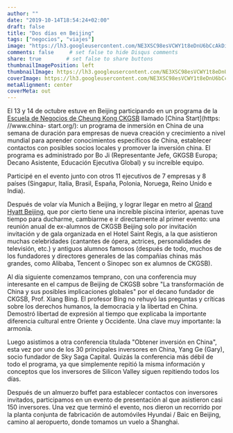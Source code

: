 ```yaml
---
author: ""
date: "2019-10-14T18:54:24+02:00"
draft: false
title: "Dos días en Beijing"
tags: ["negocios", "viajes"]
image: "https://lh3.googleusercontent.com/NE3XSC98esVCWY1t8eDnU6bCcAkDiom-gnuhea0bL7CKkbJpeDiMLaXQ_y7CDcVXKjNkBzCkAP_-1MfS00z2Ek0c1PYCE4DtvGRowPc3mKEZZE2WPsL3EWIb5_wWgP6850ngoeTv2mY=w1920-h1080"
comments: false     # set false to hide Disqus comments
share: true        # set false to share buttons
thumbnailImagePosition: left
thumbnailImage: https://lh3.googleusercontent.com/NE3XSC98esVCWY1t8eDnU6bCcAkDiom-gnuhea0bL7CKkbJpeDiMLaXQ_y7CDcVXKjNkBzCkAP_-1MfS00z2Ek0c1PYCE4DtvGRowPc3mKEZZE2WPsL3EWIb5_wWgP6850ngoeTv2mY=w1920-h1080
coverImage: https://lh3.googleusercontent.com/NE3XSC98esVCWY1t8eDnU6bCcAkDiom-gnuhea0bL7CKkbJpeDiMLaXQ_y7CDcVXKjNkBzCkAP_-1MfS00z2Ek0c1PYCE4DtvGRowPc3mKEZZE2WPsL3EWIb5_wWgP6850ngoeTv2mY=w1920-h1080
metaAlignment: center
coverMeta: out
---
```


El 13 y 14 de octubre estuve en Beijing participando en un programa de la [Escuela de Negocios de Cheung Kong CKGSB](http://english.ckgsb.edu.cn/worldwide/) llamado [China Start](https: //www.china- start.org/): un programa de inmersión en China de una semana de duración para empresas de nueva creación y crecimiento a nivel mundial para aprender conocimientos específicos de China, establecer contactos con posibles socios locales y promover la inversión china. El programa es administrado por Bo Ji (Representante Jefe, GKGSB Europa; Decano Asistente, Educación Ejecutiva Global) y su increíble equipo.

<!--more-->

Participé en el evento junto con otros 11 ejecutivos de 7 empresas y 8 países (Singapur, Italia, Brasil, España, Polonia, Noruega, Reino Unido e India).

Después de volar vía Munich a Beijing, y lograr llegar en metro al [Grand Hyatt Beijing](https://www.hyatt.com/en-US/hotel/china/grand-hyatt-beijing/beigh), que por cierto tiene una increíble piscina interior, apenas tuve tiempo para ducharme, cambiarme e ir directamente al primer evento: una reunión anual de ex-alumnos de CKGSB Beijing solo por invitación invitación y de gala organizada en el Hotel Saint Regis, a la que asistieron muchas celebridades (cantantes de ópera, actrices, personalidades de televisión, etc.) y antiguos alumnos famosos (después de todo, muchos de los fundadores y directores generales de las compañías chinas más grandes, como Alibaba, Tencent o Sinopec son ex alumnos de CKGSB).

Al día siguiente comenzamos temprano, con una conferencia muy interesante en el campus de Beijing de CKGSB sobre "La transformación de China y sus posibles implicaciones globales" por el decano fundador de CKGSB, Prof. Xiang Bing. El profesor Bing no rehuyó las preguntas y críticas sobre los derechos humanos, la democracia y la libertad en China. Demostró libertad de expresión al tiempo que explicaba la importante diferencia cultural entre Oriente y Occidente. Una clave muy importante: la armonía.

Luego asistimos a otra conferencia titulada "Obtener inversión en China", esta vez por uno de los 30 principales inversores en China, Yang Ge (Gary), socio fundador de Sky Saga Capital. Quizás la conferencia más débil de todo el programa, ya que simplemente repitió la misma información y conceptos que los inversores de Silicon Valley siguen repitiendo todos los días.

Después de un almuerzo buffet para establecer contactos con inversores invitados, participamos en un evento de presentación al que asistieron casi 150 inversores. Una vez que terminó el evento, nos dieron un recorrido por la planta conjunta de fabricación de automóviles Hyundai / Baic en Beijing, camino al aeropuerto, donde tomamos un vuelo a Shanghai.

<script src="https://cdn.jsdelivr.net/npm/publicalbum@latest/embed-ui.min.js" async></script>
<div class="pa-gallery-player-widget" style="width:100%; height:480px; display:none;"
  data-link="https://photos.app.goo.gl/cdpSik9xto6Ea8CA6"
  data-title="140 new photos by Jorge Cortell">
  <object data="https://lh3.googleusercontent.com/LICuoj9TUIM8rr_egnBwhxipTXwrrbMz0TSqoH4iVJWz_kStoOMrMs7wGHbIMPpW8dFhbfxqmkzucU1ywbWcUupjFvgG35_8GT8tG3Ec9WsIEyi1g4ztO7WJgY3aXpC297zx6Ug5_x0=w1920-h1080"></object>
  <object data="https://lh3.googleusercontent.com/3WspHuHUEbJ54IEBzX0MTHEogQW-oRdMfP2edtSj6Ry6CikR55DgMqEUG3F-aCy4T_whrn8GbDHSIEibfETxOOIQk9vzQ2d1eTh4FHoWntwRsdaDwbgDwtvNurbdDam_VcDd0QaIsQQ=w1920-h1080"></object>
  <object data="https://lh3.googleusercontent.com/-3d9Of3wg5KP07bBH9WOcBeZOn5OFmv8BdKpT7N8CZiy5YiSUqR9lX9r5kI-Wp_wj42AalbSyJfQ_9KeBLmTkzfZeY6RnxP8bNleR2nWNDguLVoXgYI1KPlGk9j6hQtsKZx8QwDFzuM=w1920-h1080"></object>
  <object data="https://lh3.googleusercontent.com/HrMSHdy-VSbuIVRn4baANpV9Uu52uJ39LzOb9TKx6y-hrXGCbYt7aMOzmLHrNL3AdVZNQyP0sH18XCG2sNxB3DA5BS3Jho3KZOqQ85UgxDQXmTAcfQC_R3AtaUmDFtGDs34jAZWdqd0=w1920-h1080"></object>
  <object data="https://lh3.googleusercontent.com/pBLUOTl7Qwcfs2L3vStUGYvIwVKg_m8BJgUztRfvXgW7oEAWNXQSH_VW8gL9D5Axqf_Udzn5fMWBdlEUsWzJPq6_8hUe-v6ScOLXQ8kN3l-S00jn7-SKav8yV0YI13bibede21YNyos=w1920-h1080"></object>
  <object data="https://lh3.googleusercontent.com/qf3KUzw8M120QloqlbKG9uEfHLFokkK11MPgxYZdpDYUZwKt7sNGNZmh0vfjc4z9QbQ3guRKKk8O8x3Y8CWCxWq0GGWLaPiNB8Ud-VLMsiz2xtWcqn3YdUFicB0-97D8FdL440UJSAQ=w1920-h1080"></object>
  <object data="https://lh3.googleusercontent.com/GLD94VmF57ILFa_A3HS4b-o9BRUdgiHONwJ37MtlsMg49xQnQkPQ4vkZyaehZkchV1O5c3WTwoYKV__Yife3yPbrQ8D9sItXXVp2Gs450uclONpdbNzaHPAgqKlssJCV1_2syoHgRAc=w1920-h1080"></object>
  <object data="https://lh3.googleusercontent.com/FmmouZsI4yW-js2xTSzStmUs6hBOZw7qKsLZPuj4X3o8P-qa5lshogSLv5Tx8sOjSqldwB5JqGAit_6u45KzFu_LQBbfIjkC_Le7iOZ69hy9CBf82TxieCA65gxAcGgq45oc-YYJ97k=w1920-h1080"></object>
  <object data="https://lh3.googleusercontent.com/tE5CQ-aTxK4FqHSL-z2L4YCAUJpTYfipiQvgMurVSwFOOX3EkH0MEX8HzKT3s147xhxed38AfdgIqO6YqwbSAOyPXMTOTP2JPTFHgsftUDcUzuCV68491gzuwkXBjP2Ki5HTR8aj6AQ=w1920-h1080"></object>
  <object data="https://lh3.googleusercontent.com/TOvKZWq02l8PTuc2osQelNR9kPPvrqD-voWJsPK2kUnVvww3ozzmmbTct5MvDPac2TD3utodbID8pF6s4Vk9yVh_7SKV39CA5uLaRkElClLupwAiSF11reU0HlMxN3SXsRMsfXIy_To=w1920-h1080"></object>
  <object data="https://lh3.googleusercontent.com/dNxaeqgapxuhbqLrSu9n_zFz9JvYSol9PkptG_lLQJQM_EQhg0XR2bGke_m0l9sQdyfebAIYEIdYyLuHeR3J1O7Oc9Or2kYMmcVCufaq2uhXn5tqDmyTreW0JfkEaFKhjFrUVfVnvRQ=w1920-h1080"></object>
  <object data="https://lh3.googleusercontent.com/L8Aypiweozu3fGizFFFrYevn4jzwzwxJYxSPMvyLIft7mA4o2SjIxJ49k_XPEslPxIrTKQNU0h6Y85-JaKhxIFZwaV6UbgeFj-_h-AdtSbAt-HlGyfszI4cUG0KXqOfNhYqI-PB4i0w=w1920-h1080"></object>
  <object data="https://lh3.googleusercontent.com/PBgKpHXTbNHjWPKaRceiKoSCgBo-SjHUz6opdeEhLINDEz8X9ZC2fi56O93gnYf0OqiqLZIN4sJ07lcBzYt4UWD-YYdBbrP3_GdpuNUYt2d692X4eZiWnArKvO_9Wbv8cpJXNYGCaLI=w1920-h1080"></object>
  <object data="https://lh3.googleusercontent.com/4KP-_SJWfQckum8c2lc79vZ7iBkpXFfTkaMCk067nCHD6KSKTqkYLYTR-VOAubh_oGOG1J2Y48RfqljnUmeL6GGj_kI-9DAfKXuY6WzrVLvtlilcdC2R6Jj7ZVqfO8hjncfUWCJA7fk=w1920-h1080"></object>
  <object data="https://lh3.googleusercontent.com/MhOUByxqsthcf50mio07lrzWLs0fnYWJ2TIX0ACb7qL5-3IYGWXRd4zsgDLWSq2sGriQeTHVzhblRAwaGIPUci47-y1mjZ_v5VaqO2p2MZxQ2Yl-Nur8WZ7g-HIDTMXxIWH4rH34viE=w1920-h1080"></object>
  <object data="https://lh3.googleusercontent.com/8v8thK_r4F3VV8t9N-jRECDpjEtMb45dr7C_cyQj-Kn9ja1-MCQQHUtiztCqJnw4z2A2lqLaBKY3wu0mMMogejpqVBuPn9FXGkqu9bWIq68_TVyVzdPZR8yggl45-A-s4102jttqVrw=w1920-h1080"></object>
  <object data="https://lh3.googleusercontent.com/uauoUizEPX_mTN-YNTYhW090qMTOTRMpc5UyATuI9vpGw37R9O-HurfiNON11-0HXw3rY0ThCfPdVvCLwWSask2D9tSqsQJ_HAMAMsuyP5S4YuOIQTNbizTgDFoMSTdrhDedDjzr1SA=w1920-h1080"></object>
  <object data="https://lh3.googleusercontent.com/gdB2_2H4VV07MOHA3omXgVHRtOwMq35Cjl6Vsdneabgd8NC8igLwl6TWWWo4DgM4GvQdLGfc6ufCCV8Lpkh-sHwiCrupXwk_dp_AF3t5wvIfbdseGQX9_F3kjm81lSI9GDM6Edreq9g=w1920-h1080"></object>
  <object data="https://lh3.googleusercontent.com/49v6tTu7uO_loxpNjc6J9a29hsCIRWEvCsv12EjDtPrwvY1kMmNAbkR4H_-VzFVCYzApdu9suj-rBzbsTRZgUdQCJ81HMg3DIQcxS-_hfBQCdaCOXcgB8Zi4W4DDCsHMENJvOllf47w=w1920-h1080"></object>
  <object data="https://lh3.googleusercontent.com/6hm94g1dpjqRQyCSBBPqBEeGMKZj1c5v36bmU2D3yzPBUewIO6cxf3Kz357iOyYS1sZdCl5ERH19jHMFF1ROmMi7zOoKlFfpjrapApATsH89ql6ZzTmFcm6hVvaGma9ZMGbha54CVAc=w1920-h1080"></object>
  <object data="https://lh3.googleusercontent.com/PSwf2Goi5nd8wx-ncjibHLuiZBTI12MvmsyLTlzJ-PhopQ4sVTxJ5vhwuGhM4AawDaVBlN74wvfCKm1gg6XpFNwlqYwHmCwrxwfYyK0rJI7EfRLlnDeU9aUwyxd6cpF9KdHNR8sBO0I=w1920-h1080"></object>
  <object data="https://lh3.googleusercontent.com/IF6CPtix7joelrMmP5w69xqIJCTtfrBYoUZtBlql_79p954__Hehcl1X0AOhMGsjwKF9zaOJ3bUU8vvSsWBJczMk_5rkrcejg3ao3DE9QYHsm5QhZ3Dv8Jb8ahyQx32QqKPOqRcW_f8=w1920-h1080"></object>
  <object data="https://lh3.googleusercontent.com/TZq5ua8-wexZ2sgcoP_70noBI9UeOM9gU_iAjW_7om4v8tl411ki9HyDrYx7Cl_FmbBXMcnOzp3-9Kn0yycxvjJielyQ6Xyz8Q6H-YaiZhM9-qE9qWKxr7kO6owsRCAeT9FuPql-vFc=w1920-h1080"></object>
  <object data="https://lh3.googleusercontent.com/p2DZKs_EW-jQVMZeiMNl98YLZDETl7AMq_7mxT5NpAxJa61Kpk0LxLadmIhdXjDtnLhddTXq7LpDyVHdZDIykr7pjo44vZ-bRgmQnuofexFtPMsPUoc_HaTv0_l0SijKcIBLb5z-TPk=w1920-h1080"></object>
  <object data="https://lh3.googleusercontent.com/YHUI6Y0sv8KeOmsEHAJu7VRfm3lCuGYalveCvTPUDJ91lZF9z52BxQfcimkjDP4Vl-6Inbj6PcG0Duf4Ogp0RWKk9NDTQTMkGangC159ZDQ52ANw4wk_srJA6CQdYsP3w2LR0gQ7Gno=w1920-h1080"></object>
  <object data="https://lh3.googleusercontent.com/v_PddOrJ59jVr9eW0e-L8ixf5q2bJqo2k_cSDRBPNeG3uKQnTwsVgsxy5J2Gy2FEG4PmBIjr9wVxJikDNegbxK1Naw19ECjZnRjgDHIAirltQTLro-rp_HNsKOx6y4NfS-ka2hOY1XU=w1920-h1080"></object>
  <object data="https://lh3.googleusercontent.com/uivTS6XvqR-jann8kRUdUhEU5P970Yotgj4DjrMjHvQ7K06lTWAYE9-sOa9VCEnA7cpcHelPzmcTkjT7w4ootmbfYEMBR47jYphemOcb9L08PuBZ4QE8GMbN4mFQQbxYsX7OnKe2gZo=w1920-h1080"></object>
  <object data="https://lh3.googleusercontent.com/-bcU7ZWMCKTGsasTuH8jFMwUD0ykE2rPy1sKraanX4djbM-XZvmGJGGnfAuXsQEsXOyUQhAtcyWLws8czJC8kJTeOysUwxWFfWvKup-AFV3NvwRmwlj4d9Cp7qf6wPikrT2162rRtwQ=w1920-h1080"></object>
  <object data="https://lh3.googleusercontent.com/cx5qvknlO0bDPh82ipUcJcoLKYnsxuXuxak-UZ1MdibayzzN7bZO261NPV8o21QRRVTEgJP_j9WqZ48dsE_OklxM1osbcKG77bfY2YT3uLVnn7CVfissgZcKtwIMCbFNVDXi_XVMJ7c=w1920-h1080"></object>
  <object data="https://lh3.googleusercontent.com/bM90pgW-eQ3Rx4lpT-X8qSUGjEmk8pmqnNzS1UJRZwqQhSEzGbXrXaDqOzuAwonBGR8FOT3AumHlOaYXzN6NRCBZUHQGbN3VFGq5zO6MaJ4uYpM8OPMIZeH50hlK81H4KuRPJEg0e3k=w1920-h1080"></object>
  <object data="https://lh3.googleusercontent.com/7Z8GD-5VCB8gLeny6K3BUqeWidbQVPc4Oo3WFgJ6glNi_RKfiiY6uAH47923Zivfbq_x4CyQWlWtw8mG5-A6-Tw4alYu3uZzV7_TTPGSc192tiy1EDgq6t1mL8TJP_6uap7GKfKRDII=w1920-h1080"></object>
  <object data="https://lh3.googleusercontent.com/BEM9QsIZ_dRJRxrgvqSsHNzwEI5czqRH4iiRevtsnZ-pC0RMuyBzNtrM-jHZsotwlWV7r-H56TsqjYlZ06G5KikOmDiRButz-3XjYviX2IvGJVAosxoXUHhwEZNggVVcTqOUd4ZBZsY=w1920-h1080"></object>
  <object data="https://lh3.googleusercontent.com/UpQhpQ6q14lDtHLX7OSzG6KPmSXKyNHfp3Tn4U-sVkqDm2qEfJ0HQK8D5rV4k37i4EjctX9HxLfmbBw2zJNeTk1F5EbNR2ssPVPzKn0-xC076sFy3OM06UPnvDjyVG5OABRvWSDSDWU=w1920-h1080"></object>
  <object data="https://lh3.googleusercontent.com/MFrS2ehMvwH297YWugD1RqprjUolidoISsU3VOY2BLV-ZdgemirnPZA8MBY-HpD7cWZPFTnal33evfSslsQUj4O5Fz5Q-N7w0_qQlx_fDq8_Ft_beFUydp2W7Ce3GoDQqf-pGTjs5j0=w1920-h1080"></object>
  <object data="https://lh3.googleusercontent.com/vczSq99I9RF7lyMNUOGl4wQ8XNz2wA5K6eKiJTcyRX-w9h3npHnkmOX9fgvQ0elu_CFFUqrpPw8tB5RveDYmS-Q0vXz-lrDdBlb9D5N9WPcrYCIn7Q0wEvPoCyA-cwd6X5KgHSgWw14=w1920-h1080"></object>
  <object data="https://lh3.googleusercontent.com/SU6_M3eVQg-4OiVzwmhkTi4-dn2fwRlajHyCb-0mFGUzEwkd-eZbkVYnoAiZN7p0rBtheYaxrKvHIJV0-T3ZAVFddCY5ZlpoyTt7E0k22ubvww4YUzEWC80zyvjHu0k58Bs3IX2A0UA=w1920-h1080"></object>
  <object data="https://lh3.googleusercontent.com/8HmclccIU9ezzN9QSZLmiLw7WaeNMLI4DwiZ_EmzuroUHn_v9O4hl7gsCOi7GrOu9lbz5SCALIxETUCNyfVql2vjdbvAmvj7E0J3FeK9rn2IhEiO0q5VKhwyiEBXtzqJzTQhM88JNLw=w1920-h1080"></object>
  <object data="https://lh3.googleusercontent.com/_wg_jNcNxdk-u1Y5LVmY9sgCDKyh83V9T6yPm0VaBTrzNRmQv3V3PeZGAFMHSbQli5DGVl5oC8VTDyO4qRwRR6ZYw2-U7jPnyepdus-47aKXddBS8AMzGchVquxH35Qx3QZntuRHrR4=w1920-h1080"></object>
  <object data="https://lh3.googleusercontent.com/HDFm5sko-C1u6UWTfqhZTIZFVdDekHtBLLnis37qIzoY-ohhh6tsrFCNyAOjpUOqNnM3XxAZQXEvbDS8plDHsnOX5V9gm-22D3GVI9VN3nbVeAPuOHxDei7H_M_n-f7mgZ1V8f9W8kU=w1920-h1080"></object>
  <object data="https://lh3.googleusercontent.com/d9a-Te03wUFh6Bhq8d74-9zaPv6ghvzFfXn0ML-_zMyAfV1QDuWbLszX_nolmcDdYId_EHomDe-UPvIIXKoUxKWu9onJrGV5LRkDKol0uXkpqYe58nWhVdk1bzM6bqqVwqbn7XlGgkU=w1920-h1080"></object>
  <object data="https://lh3.googleusercontent.com/AqsaBu8Wh_9fGbryeZC-JGuTot34m6IRISw79zUey9_R-d3zm1f9PF8VxS1IWh_ejctniUim--XvCLr3hSQWyyrHUgYHx08dmzxiOzNkmfMj4cdPZ04iiMHpLdcLsTVUJ2c_lzhEgtM=w1920-h1080"></object>
  <object data="https://lh3.googleusercontent.com/CdYbMDL9q1A1NyE1GDni5x1XJ-YVH2o26TDSUuAZ5M2p2_v_LIeugbkCl9bZPByNU6DGKl1dyUehm7jRq3fRDDOmvJkmdTmiV42ee-f36y_UqChZrMizKPVMWnhxZ78EN50aQOJg50Y=w1920-h1080"></object>
  <object data="https://lh3.googleusercontent.com/UnT4Frwo1MJ-4BkZ6ThTaTmIn53_LxtGrqRPPVt6Za8k9-tAD6qJDSIvgSH-hjchm36PyGOQMmIIjHi9hXYE5Kf0sxlYlpqen5BlxETNLfY6v_AmPRTtsckgGE0q4g-Hk2QKA6_Byu8=w1920-h1080"></object>
  <object data="https://lh3.googleusercontent.com/7kCuJR23ZKp5xI2q7ppm16vSY10ycQHBHlT3OtIXDR0hsdU64xsgmeGJHCJYVK0-4Jsk70gF-R9vcxJxQ-NxLO3oTBHQN94tw7fXUyTntvVFgbgklrp99CVCCiSo9GrlO0-NV4hSrn8=w1920-h1080"></object>
  <object data="https://lh3.googleusercontent.com/HAkEHDvNDFhJ2LTAa2UsmdjvpkzGXNobRu82MhM-egWmX2M072xg2togJ9DHdOI3kBrrn2brknSUWwHCsqDq0cSolYDyiSsEkSHPJd3eJQBuWwm9naO-qTUAyZuVI0S1JSjZSqXq4QY=w1920-h1080"></object>
  <object data="https://lh3.googleusercontent.com/51GKN2DvXMPZxaw239JWbteBKl_ufpZ6J1_T59ysDhf2AIhLwyxkkmVnXynP2hmabvsBzDakJQ_CcalyGXtIkLzm6PFQceopjvxfbMLDgu97BALuW3aEbVl4-jZp0C_sTuZWcaI2ZOQ=w1920-h1080"></object>
  <object data="https://lh3.googleusercontent.com/PG75nExmKQnO7Le57vT2zl-J6JfqsIpyBTH2ktevD_1AFRRQz6WFCPlYDrQsolUFJMeU2Ndcc1Nvrl9w4ETdasfmnPuWvkbpnEBOybTAaPAqIirF5u8V37bYYMbww8Jv9MlM-zpSTrU=m37" type="video/mp4"></object>
  <object data="https://lh3.googleusercontent.com/ArwrMNZ6LUwohlkH24q4GKJUycP1wNvhr9dt8vfLVNrWfbQwmn1hzZF4eJOIB63NaI_BCrcg5OA331PmRBZXDnGVs7etXyTTAJuvPLYwmGxwdaiHjTvgxjzie0L8P-iDAriqsGr1ZcI=w1920-h1080"></object>
  <object data="https://lh3.googleusercontent.com/tjRdr8DGzsMzgaoBVzN_XtSk3xEUyPU2c5KoLbjXAajI0wDHRNZSlT7EuG_2zbGWZO0Y_pdBy242EnQ3a9zV3DDn5d1NPDTMtmU4fO9Y1BMTMxyuxC-jrjXfXxkJOpy4FwZ8jvjy-II=w1920-h1080"></object>
  <object data="https://lh3.googleusercontent.com/DZlCkcZyzdvOnXp_neAnqUmm95TRrTMOusgidsb2X7bHcfRofVLJOVP0382lKT2SW6xViieM4Y0eqjIJnC7Ybw5d-Zwdzi-rfhbBquGb0M4tofzwhG60Epwdj_CAuhXbReXXv-UdTq4=w1920-h1080"></object>
  <object data="https://lh3.googleusercontent.com/08VZpq_rCFk3wmTdw2NCFIL0UUC0aUQP0ZOPRDMHDEOZZ3_4H5en1425cNvp0D2YogNnao6YMuYa7kOjBGiTE6i1O6dPe-MWKvuDAR-xIk7DLIf_4mdmXVynytuclyl3vp-mGaezNqE=w1920-h1080"></object>
  <object data="https://lh3.googleusercontent.com/GVqf7ObzxsYc0KmIhat0rmm90EFZvU5IenJfQHqQwKHBZ-Te2rcf72F3QeLiSifY2y6tJCNZwWObZNbUi-fd_W3LtMXrK_Crr1tpGcwun6jHAswWZISWOkPdjL00ehUq5rINE8iOPsQ=w1920-h1080"></object>
  <object data="https://lh3.googleusercontent.com/VNtPicJeGHju2jpbFtlztV-UepTT0ZNQWZiXQrSqzar4j70wvH1v5EZMZFukwbUWwuKOQZ0Rixs8xjBQyc6NpzCMloM_-S64FBQNndwy1Q0sxIWKGmXW7W_h5vUWHlbhuxJgdmZAuBc=w1920-h1080"></object>
  <object data="https://lh3.googleusercontent.com/stQhr-hujgqf9C8OcJ0mXF3Qw9cPRJQBsprOU3uD1rDgfEtn1TSxhsSmkJj_SW8rcJbxJ2iK6CGj6otEg488gF1ixg3Fk4myl27a5eOHllNwVmo-cYenQcwDj-SI3jOQQbEbZd1_9c8=w1920-h1080"></object>
  <object data="https://lh3.googleusercontent.com/yRZkBP2_8ytM7ys_FJ6SGeY1CbXflwKDrV7sl06rSdbKnQcoGLg4KlKIz3STrTlc9k8FM8JASwP1IrjLSfwaDJ0e7GmSRlm1H8SihbzuP5EgR5Q7wy6lsdkSUVLVdG7klEX3m3bsB_4=w1920-h1080"></object>
  <object data="https://lh3.googleusercontent.com/1p0ZixyeFNPH4-Ho5Dkkhe_q2Yi4tCXkwudF59ElcoFQn-DWnmjt0LQZ_DwNLNyR1OoBVzhsYFWT2Uom1Ys5kt-AbjcKgqtqIay7vtoUp4Dtv7-R5K_zy2W_ZDJ6d-wBqCHa8AnechA=w1920-h1080"></object>
  <object data="https://lh3.googleusercontent.com/m0MxOSbGDlVFcHA_F78mUhsuIqu-A7vlMH6D0baFMHZlmwZh1MdKBAViqmVEz2BIHyfqYmDxQzUa0Ew2YGB80uluWfckcly3JpgGOAh2xJhURZbA7JTbpOXC5RXUBXE7GaDLmxfkIho=w1920-h1080"></object>
  <object data="https://lh3.googleusercontent.com/GDECrDODPfjDxjulfJHvZ-CBqAhEitBxmsIjM2trLoO7Nt29v3DWlhan_U1D7i8vqgi2ATGBa3FPwlQNlN0IsIE-Q_j30cz5Jg-5CA0VV27Ms3o9fn7M2KBqMmaq8i4wwb-MOYMN3Hc=w1920-h1080"></object>
  <object data="https://lh3.googleusercontent.com/aUeT3goAq93bV_Gywrn0p1DEYlqO2IBEhRXjdDTMcQZGPTnS2zLjCQf0MMeBPItIN8a7rO66U4jKrc6R3kJN_Vw9i1fA6Smz1RF_N2Edz_olAGVi3ZvhGXJdEc8l3cQX0TqN0zOqyUo=w1920-h1080"></object>
  <object data="https://lh3.googleusercontent.com/Xhr0TDDSTcW7DUtyxSXzQ1OP6jmMSPj1COqfK97btmLxacfXCsWQpLUBvNYktT2YurHEmrm6CNufPdO3XvonSTvGkPl85-RtAW4_JBaudu6mtkBcthKsOrg58kx4SVTaPw9w8lNOSoI=w1920-h1080"></object>
  <object data="https://lh3.googleusercontent.com/V0Zf1t7G2_ziDG_ptGiEYikM-AjU3Lp8cGUyV2IVcZA0HcXW5oquUmag5Vmy4tNYBdTyj8INgccjk5qUf38x8kuj8gioqz1mpuUNmasviue-NN6_vI_40WBlehd12ogldeiUGGQQ0mc=w1920-h1080"></object>
  <object data="https://lh3.googleusercontent.com/Oe2NCSA4GC0VT_8VzVpWgDAmZm8TsCFcXMQ_SIS4SXQii6qPH61BD6BQqw0WRKNL_DIcWwF2G7FZ1aFfMzdDMACY0Oq97iC7l7fmIKu52YfNQtOzbKzFQhQF-OdSdVqN6x2mZZfMirY=w1920-h1080"></object>
  <object data="https://lh3.googleusercontent.com/oNhq8kCvYit3Cel05aTmTY77jgNC4dz3sieNIoeuk_8WT6bTO0hgYk3nAjbaO_9zpLfVnspeyqMDxe21wiJ04jqDsMZ84T4ygLC4EczCNDs2wUnlmFfl5kio5eWlDr6jUq3-uAA9VCA=w1920-h1080"></object>
  <object data="https://lh3.googleusercontent.com/_XCliWdm04b6ZrRJzqOT2v10l3LoRZyIgW-y-keVpt0beMkXvRKI-2Yjrk-p4Ruac322mwO0UNdDm-APGNgR058f2eusYrTZxvDVkYH9sZRIAosZ9xgXwPqA6SJtlhF6oG4kuImyvv4=w1920-h1080"></object>
  <object data="https://lh3.googleusercontent.com/joaqfKcsJNtLx6Mj-gYtvain6dd1e9jQTG9yauGAUFNbsXXkPokB6vlhJ2rBCLaj1sR1W35dWJOUWpi6ouZz-qYfBLKYny5IEZVUrNSFlkLDVdIuQxnViyjJtmomfwoHAlJA52zlYgk=w1920-h1080"></object>
  <object data="https://lh3.googleusercontent.com/0MsXvG1ad2n5MPgOOaGLQLeuvd-WEsX41X1YasHs9jrKFf3xcAhh8dImxf7wrEQuxGizAQkQzyS6-xvouQ9vcS5b9pJksEKRbkBdZ9EYBm9IZUCGK9cMAIJnGmdWjZkjWn3uWNvUdvw=w1920-h1080"></object>
  <object data="https://lh3.googleusercontent.com/uRFTTthssyF8sNbRQIswCf2-4b--xdTbaVdGxCKNvD8OMwPaDeI23FE1AxGPzkLrvfUX3lyKmNjYj5VGtmXJ-3bXWSFq1nxCPpfDv1ZAILUizH7eU69yyEqcaTyEkqrnsNdSkIh0pEc=w1920-h1080"></object>
  <object data="https://lh3.googleusercontent.com/vsqoIC1EF7U2lyCfNwFb_wCecB-ONuIcf9MNNXFfU0u-Fquz74C98dnC4ldAa45jFwDkMLHfpJ8ZaeY_tvUo6_xhPEbzv6B16diktWXY3g-HwLMqBJDfRkiciG2v3SaeV8NJVtee7sQ=w1920-h1080"></object>
  <object data="https://lh3.googleusercontent.com/rqKbRnHkE0rQhXQKni2138-td_cokrCnjX2YYGl3AECy7uOo1l-0egg9bEAww1vCeVVsnADW5Ks4ZlPVEGoU4dPVa-qLILgkQyCczzEG3Hkr04fRKzgZW4WvM_8x7gdCEesYToIoj-s=w1920-h1080"></object>
  <object data="https://lh3.googleusercontent.com/66jtkgzRftAX8tvQVXQmoia28_GKN0D61CABeLl76j0oIKgdjx4Fc6bRE61syTRfvVV4sJVQKYq2N9smZFj9VcT-tlHg_eo6vyh6RNtRymXeagEy1GdADEHkN800uO5zsKvnRnzt6us=w1920-h1080"></object>
  <object data="https://lh3.googleusercontent.com/h9C6K9eDvr0wWcJw8Ahm8HE38oHKqiVL9rN0fE8LBDpJmNmjvK6q1FjBEVqr8yUFGcighaUiVSvfoFZNWatt_XbTzUINSVFrS5K84DMqqrk7Tg9juMWLCYjwFD7qzNBa-0rvk29Wa6Q=w1920-h1080"></object>
  <object data="https://lh3.googleusercontent.com/ai_UKWe9Q7dHcf10MEmv5_qWdy9YgivnuVZQNFX1WnxoNjNSq9SQXPqjSmT4FLPN1pBRwiXEIPdSjzJtRESycdfHDdPh_NO83j13aPgCMW7Bf1pGVgmJgXgSlqglbY433pD5yl3zylo=w1920-h1080"></object>
  <object data="https://lh3.googleusercontent.com/SNqTqOz8-FGFCyBJf5MyqDJvaxWeEiwgypQ71Y0dleSQRMjvpJvWqUGgztSfWHfo9VXxQdVTJCcQVMy0VgU2ej_cUPTWqyzJnh24652Isv1LPpQJRw1CiyuwrJKPg3j5gJdQt4PGRY8=m37" type="video/mp4"></object>
  <object data="https://lh3.googleusercontent.com/eZS1ccvyIN3dKQfXnieIVwDtjzmOadjNskqRR7QPMiLQfg5LtrC7YHKyUE-yPd602gEYG6NH-IAVW2tfwmwScLl6-pEHPdSQct2mE3EBfiP9d4UdTlq17EBlXTUrCD5HmwbntT6VX8M=w1920-h1080"></object>
  <object data="https://lh3.googleusercontent.com/8V3iZDoiqgX3TiWgpV5KX3L1B4JDu8pwu3syGbDZwz-b5kx_dN7krcsFViJTmAwaqtKoFlApZaQuWg5iAvlKuMQpbMpbChbPx3cMKiQFfsEwMjUEID3UmSO8h-ZPEgXklTWRMAVJfQA=w1920-h1080"></object>
  <object data="https://lh3.googleusercontent.com/PrgYrVTHYNKQbXU2qkz9LT8ZlbPqkl--PhkyCjNRLBfXfFBBafww2x9MsNxsgBjmbIuL7uzjIMynw2HYqjF7K49KakL6WEB8iF-AzL77CuImB8ahoJhMzMaBXQbeQZA0c0HDqX5to5s=w1920-h1080"></object>
  <object data="https://lh3.googleusercontent.com/v6e6N3cjlOnLv_EprKohsag7Xyyo0U1kR8Eo7916AqFA9Qhmh-gJgTgZLee5em9q4okqjIvIwj9l9-S2V-EPHRuirvzw-vXI0mB_blrn7bbBf265Jk2E5l2d_oaDgx41EMliCKVsfZg=w1920-h1080"></object>
  <object data="https://lh3.googleusercontent.com/4vlFAZTnKkLFlU7MxFAkxnDcinWE1cMJeFQbrz17HlyuyZbV0x6jpon5gCvjLV9Y3rTLtaQhQBY-KCnK1yP04ihDZGjWrsB2Bx07yTLKz6waMWvkwwCxJmGin12lGUr_vG178ZNV4TU=w1920-h1080"></object>
  <object data="https://lh3.googleusercontent.com/aHQ8QRjsSdf4-alPNwp5Fy4q4gDKY0yIkKZQYsXJGDmS0wYKv_KnMTYqwyGtFpjmRRLP53HkyF-W7bWpOyyk8nbcX8t5U3NvV2VQWfg8vguOEuE9eUOVNtw5uuI7XuglUwcoTg91vh4=w1920-h1080"></object>
  <object data="https://lh3.googleusercontent.com/xqlgMBpaQ2yWwkvYgaP4j-iOPmLZbh_XDVqjfNjZrKpzcmLBMV8qJPk_-KZ9dzaeRqve6hu4qVKDiFQQaK5Qv6x0I38o8j5wi6qypAMpI7WvMbMHhm5pamLyTcMmwKt4uzq1Qul3RB0=m37" type="video/mp4"></object>
  <object data="https://lh3.googleusercontent.com/NIPLDsiolm7KYud0b-WC-QYxpfJ-ff4htGAjAWTqOZB4fkUKfAUers4S-SgZ1SF_k7uC4F6tHykcBr9n_YiRxU8w38xQhBpuQ-LNlDNIxbQGbLCBD1h7mFkBmoBPIw11OlZl6pmtlzo=w1920-h1080"></object>
  <object data="https://lh3.googleusercontent.com/iJnlbv28oXxyya464hPrezS9WwUFAmkqaf6R9t66UuAVy09UOHH1nig2TTdaE-8J17Ct8qLHvkJ9gr957J6GWwdb86jJZdIX41TczVQrTvbnhOhvf-yEBCg0iAqQAaQykg00VTKNz8c=w1920-h1080"></object>
  <object data="https://lh3.googleusercontent.com/w8Y0sRJwD_clfbVRhQqHg6fb-LUG5mSm9ANtpdsOx8qCwETQ-CZspCWyvfhyin8JhpUYN3CTCU8BImgmqwfak4Vr94NVi1lQdk3-qPOi9knXagG9Ov1Y2lW-CQnMNiJfdTnMXNeDizA=w1920-h1080"></object>
  <object data="https://lh3.googleusercontent.com/xCg5asoJ5juqoSRhUd-U1B5T5qcoh7Zgm4jIGnGBtfKTZNlhCGwagaevlZ9RPwmuoAa59gywW-x1X8JDW5EQfH21TKOPLPJl3ZkZph6S0nGacgVBANadK0wDZrimKyfpzjpkjs2SRC0=w1920-h1080"></object>
  <object data="https://lh3.googleusercontent.com/GxiE_q3kZ2xb4n7t9qA0pklIKiKcUMB9Xv78816G-ZmaPdoFYsCjJhUDVtcG24vao7f_KdH4kV_lH0qYI0_bJ_t0KwzqfyBiUHnVDkdg0W3FWNY9CdG-UFkdfr8I3MXLx5fTKWjSGc0=w1920-h1080"></object>
  <object data="https://lh3.googleusercontent.com/565cWzHHxvlhXFdt4Ppb7DqtgKDklwdVJMXxAJa5ioXLZ13fScIwZaSQq0BkDhexAoB8Da_vbp2gkDUTVNMiuoma9tfHFAfImaxwIXIQrhPXpqTR0Y-yFVt7bTzzeXUhdg0yyMgtLzg=w1920-h1080"></object>
  <object data="https://lh3.googleusercontent.com/V8ugjRitFNg9cgzyxo3AogrTdtYEP1IaMb8OUkCu1xU3t_YyV3p2dMfQH-PJ_IBxeNfOcWOmHNLvv6ArCbUGW2rvHqZJFAZdOyXTx7Z7uFM-gfqY9i0rjsPTeXVE-JkT98vI6jLZdX4=w1920-h1080"></object>
  <object data="https://lh3.googleusercontent.com/ZvKHvImES7MCdNcE9Up10-pBT-12dHjbqLgWnuhbD0utuWgfBIGfkiYXj9_Dpt9AysxzhvSxHmLvXkGZYUJQs0jlwL5TdFcvil6SmDdCAoszarwWU10zCYgKQCR3yk4xN02i2PGOLDE=w1920-h1080"></object>
  <object data="https://lh3.googleusercontent.com/Z4SvvEMOOPONDPoqdJ9a5alNiORQ1QL2S2vVP6RpybE7d-IaxRP3KNFxZ3i_Ee5D4fB194o3O6fiR-65sjwJ622hAfo-SuYGKsxXqZ1tEiquwOp3D43C7IyUnLN-yMqwhyofWOBVplI=w1920-h1080"></object>
  <object data="https://lh3.googleusercontent.com/FXa_WohuYj-K3PBICaWGtvXYcxybMWz2e_1pWoHs3PxJ5mxwub3lE8ssGrAEPNTmmaTdSXPNXIVMuCDGRa_8GYCQdWGRU__rn-go2J4P4m71ZjmkS2H2zpwgZSQQTdmXEcJqCZVwkNQ=w1920-h1080"></object>
  <object data="https://lh3.googleusercontent.com/WZym8s7tnVYBkxjvgHKRa-GuCejR5yotbt9jcB-tBlHKXOf5G0Zodf-m6CrZq_o6Bon6PCa8n4uBmdESuV9M-ogttBl1nMKTolaTqR3A1Y6PmB0mHcHhIBGcwxuK3QP3WoCveyzVyRI=w1920-h1080"></object>
  <object data="https://lh3.googleusercontent.com/u4VPjmnd5UtAZ2H82fAUDFtce8-rSFAVM3o1DSx29Om-tjpBFvjFJF0J_8K1UZ_5951yXdD3GS_vI8DsDMFISh9A9b8FmPkj8dQIkkohaR496nhhRTXeFqH0VUyKsvUi1Cd6ZHoBrGY=w1920-h1080"></object>
  <object data="https://lh3.googleusercontent.com/BmRqJpnyb-R5u3K0RDzz38fwsKBiY7oz_dcr2uUXGmZ_hxd0rfQlgsFI6RRqoAOJf85RQlbz5fssW04qL8WBIpA3FBxCvw6kM-QmeJLdh1PUHaekW75OQ-oY2SVVXn3fyg2mGaVRVXk=w1920-h1080"></object>
  <object data="https://lh3.googleusercontent.com/VXurMydqtlXqx-vq36Us1HCtfe3xmKbyE5-f_0ZZ1hcf5QOiLXJN19482N9OQvPEhLCmGL2vgVjmXzKj8qQK987XhdgLR9ab5LYhnBQoqZAVHr3xCYlKfVnbwcNZ9Nb5x9G5Q7k8l-U=w1920-h1080"></object>
  <object data="https://lh3.googleusercontent.com/lB8YXjArke9jO-elGtzzZgFOyFAxLIrVM-cLXa1GPHrjZRuZZ5I1doY9VEVmyb3eNwFSZ2sOMEM7mfmULe_hbmopKckjAqdCNtDOn69CEAUDfxf4plQIXVpp1Rxem5xJxXYHu5UKMRM=w1920-h1080"></object>
  <object data="https://lh3.googleusercontent.com/MfMVaThW09f6X7B03Q-R_EohB2oOFZPMQNlOd-uKQu1fESam2M0hzGjRUcH60tACxPQu32m5Kr9nqw3Jb-kGtHCR4zPhZVxQWRYvAYm28lzy1-gQJZ3TjcFatzPrWomZwGI6n3QiEvw=w1920-h1080"></object>
  <object data="https://lh3.googleusercontent.com/fM4DmOpVdL1sGkZYmL3vjd90CHfdvRP1Tf53o7AwiD12lBfzeZfEB5NieqyD4_ogEN5ZQBp4yCv1dqYBck2iYx6q08c_56XlzaC844LSzL7o5ADJDOq_LnQFfOadNsRULb0wMqMWPEM=w1920-h1080"></object>
  <object data="https://lh3.googleusercontent.com/hlOcK9KJnOBtpwEIWZmUPrKDx947E1jOXuaVK4rm919OClWCBt82HA2av1Xcg1iuXNtj23bWNM5Er4thGrNBbX5clhfT-LKlu6toX6WQeqEqVog8Qb9FG9lr_bf_SM10rnn5sn6fCmw=w1920-h1080"></object>
  <object data="https://lh3.googleusercontent.com/eqpqmZmLnQUoDI8HMWmSTxOZUJiIU9dH87rYtZoDqx4uatcw88LV5Ss4EhaknuvjcgkIeMceEBTX6C_ipFIYoS69hg_ldiG6-iJvUZoN1Rv5llxSxJgCpcm3bF8qeb4NEk57yy_IJe8=w1920-h1080"></object>
  <object data="https://lh3.googleusercontent.com/WhdbQ7V4C4oRUrR2ouKdm_ScHxCixZisZKKhtc6DJNtYevGx0vPMGgFO5p8SJRCYvSVohnYbj034h4fwowXKTtqzzAbMfMU6BFR9Q5EF4YLlnYZIKtqrqKDYxKgt-AvJ3SwsMAT6-1c=w1920-h1080"></object>
  <object data="https://lh3.googleusercontent.com/t4IFFq_lWBTMUGl8pmhbwgnOicNR5bQJtBB_J0GWn5L09Myf-AT0nS7VHgCIp-LKrTy27K1JU8b3UP3g4GhoAzNi4ayqCb8ACPhMVr61gAfL13u4PZaSOzgiKBXds6ibS-aD6y2Aqn0=w1920-h1080"></object>
  <object data="https://lh3.googleusercontent.com/7sG3IDg6apVb_3KpV-6jNYRTOGFmxrZWLNy5FFn-yg8hNAkz1KbKa2dNxCRiijvkWUedKu2xPNs4fKBiScwZqjmRIvh3_cM5aQC105PiR2xJaLA4wZ_fws6qqlOhqsp_ljEMwGgaMAQ=w1920-h1080"></object>
  <object data="https://lh3.googleusercontent.com/uPenUTbB2j44lpwjfH6ef-FfVeakpbK8z1Z0fMj64n7m1kfuR2h1x3AkzVY9iA3J-PxeSNRFabyKRPO3udfMOWBk11bt8max2BS1M_ESRjs5XCCh5OCK3ZwC_5HIzjl_xhfR2ODQAAM=w1920-h1080"></object>
  <object data="https://lh3.googleusercontent.com/H5kCBGEMmidQKitF3Vj3DZTfWOY-OYCiGiOdifY83D2r5bOAy5fdNDwnXZkHak6l8iMQlk3dgMG1PkckD-NI9cmEZPOMop2F1nZhovUBDEOMLeVLvDSTq5JAOuvz2bvxAn012OedR3Y=w1920-h1080"></object>
  <object data="https://lh3.googleusercontent.com/UPVZf0CqJNk682gmnZD1eDJ9vxYAxndx-wDrXSbqP6pZXZD1GVl5NQUlbg_hyiM6hg5ew2XTPDcVDCW9VnQcDVoJtah7DvBSoh-qOhuefnMTmLeMrXaIF8AO17SLpovqsJexvnewaZA=w1920-h1080"></object>
  <object data="https://lh3.googleusercontent.com/oPcxG7Cu9nKDUJBKdkejsb0aOrqA9I3ispuXWOFssPxOapwaqjtp-GOetO2XB1NykZVdYlp_FkcGFFTQH8ab6xPAKVgZ40PpD2JzcWkUCDixF-9rUtVQS1xpM47XdZkzBILe3fdq0Go=w1920-h1080"></object>
  <object data="https://lh3.googleusercontent.com/hPWUXodlJdLFbYWNGHOjZDZVuLT_NFHBtfKSk0LqAafaXLfoYtTyzpdxU3ZGUrACR6RAPfcL7SQeXmN1vQverIGIFfq5VmT2Cl8_Px1GpId2SY1WizOb8Zus6ozMdAmikzEMcVE53zg=w1920-h1080"></object>
  <object data="https://lh3.googleusercontent.com/fVGMHJAJouCTsjk8G3jjgXmp9v19OWZdCwkeSjVd2u9IlasURLPX-PD5toSRsX7M8R9wrS9iQgO9XJPIV4p_GcYvnVx6xemZUpuoKTdWTr08SX9QfomEjJYOhcxlTXhYl7ZwXXIRdlo=w1920-h1080"></object>
  <object data="https://lh3.googleusercontent.com/inNntyNgbq0qosn4Pl1xLVyLPifD5w_Te1rxbXngW16FZr4HWD4c-r6DcRierAkosEnuoLPh1zCW6XlTnzCKjxCKzpr3ACCp7wG2bk7CXwUKwjF0yF-PBYIZNWdQim_wNpHgYvN71bE=w1920-h1080"></object>
  <object data="https://lh3.googleusercontent.com/h7IdjvtuBlEb84RcjWleIg7qmO0b1d0pkMkDW27Qo-EWFS69C9ArzR9b5rGWm6N3iC-HKVLzcjKatnFe5rKWmE9l2KCm_TG_yCT-iA8C6qvqeByOvFrRHtVfCmGXpvKJFHVYlYuEwus=w1920-h1080"></object>
  <object data="https://lh3.googleusercontent.com/iGriOeMPFLP8jAVCSJcTYGDxFKoqKXX9JimiokifqP8_KhFFvh12RFCOTwDGb6Fmz96491HGhv5YxsjYW5QmtjmGpMHiauYVDB9VYXLO3FkFiXraQgER-UDa_oMjOeAqzWxjUtv8g8g=w1920-h1080"></object>
  <object data="https://lh3.googleusercontent.com/hIRGY2vWO_NGIrCM60qG4OC4U60BnT61YpL0_Ex6tqOpZBFE1H2q0un_ua1CKiKJGgPTJkIPN8qeOoAd_thv-nzozi8dKjLyFv1HdHrOyH83l8JblKflYvS4BZhNHiSf3b_4zLwnk58=w1920-h1080"></object>
  <object data="https://lh3.googleusercontent.com/v7LALEYTZ3tyaGM73hItas_lqdf2tuEO-3uaAA4KMZ7QF9Ia0dVjnJAFrFktI-7OywD9hvOHKMwWW9Rtq2MT_uek_2Mx71GHZRDNG2GHyMJgy0wgvTU6d0hM0QMnhxAXVSGygUgF-IQ=w1920-h1080"></object>
  <object data="https://lh3.googleusercontent.com/JDkGDnloBhVuzbDxQjzkXazDjy5LeeqddMtVaCjeImnrPvZHcKJpfA4xf5-LCK-am1-XF6VX7ZRLv7S7zjZHWMkIfLnUdzsaIwJnYtl90qezhW1tqPGp3az3RHxPWZ3H1emz7e2mthM=w1920-h1080"></object>
  <object data="https://lh3.googleusercontent.com/BmUCzvulWYyv3uik97Rliq3WfNIgu9qmGdhqi-Z9xwqOSK7rER9cbIlbZE0EB2giJfbpfBPQJ-CNfDpbNBl-UU6AcR664teHdnJgpvs8bs7IIi_7AqkQJMMbi7uc775n2zli1wWaR20=w1920-h1080"></object>
  <object data="https://lh3.googleusercontent.com/teVmLQ09_UpTlpBTJVHhE7FXgYpeYlWUkN7W-pzz41hpu2MgrRVSkexxfHb_36RYVsNX4rPrTmAEl33Kq6JHT1-wcE1eYijQC93yJxQwSle5nu59KLHZE3QvyuMZpxE-Gf9EVBRe67c=w1920-h1080"></object>
  <object data="https://lh3.googleusercontent.com/FVgk511-_H0uOFtClqd7M0XW4Ibdm5Cin3FWsHPa9EHfAeejGQBXY5BXNfuQUgR5HDg3rMQfMlI5_idb6BVWJgvkvk4qOFiGv21Gy54RPBuMzCTVqeRbDf41NBIie95CwI0BWE-CBCo=w1920-h1080"></object>
  <object data="https://lh3.googleusercontent.com/QevEShEzhgusivpl7hBqbTlKN-UDjSN-AT2MVS0Fzw05LmPL2Y4a2MTX9XwL-2bkloXDLWbM0jWz3Fm2PFuEj3zlQRSocmLH4O3sct2rIvInLDbjBwI2s44GntpfIAuBSbcfW2jFRlI=m37" type="video/mp4"></object>
  <object data="https://lh3.googleusercontent.com/rIF4A0psqb0swJp3nr9zEQugtB68Tu-kFw6X-nZIx8kN5uNgQUOaTX1D-zgWP4uqDWWLbvRbod1Ilhgx5jTin-pnBKTscUoSAzYIRwm7NkBwKRDDfllxddkJsMdsq87G-rP1dOOucrE=w1920-h1080"></object>
  <object data="https://lh3.googleusercontent.com/Lq6BhboeWypmKbezjF_O0iCfxHMDS-JfUpNhNz79ZabuRba5VgP00jR7BzOBxoTY3VdlpyMZ7hZ7A0YzPdktXHJRbb5eutU_GQtfdpPtGEQooykdTeVvtnUPWet4wdf-l2WTEte-dP0=w1920-h1080"></object>
  <object data="https://lh3.googleusercontent.com/lYNV2w9o3DP3J0OLZ2KrimEbJKHxSB1aAKuBleXoi5SR5KQpNabLUFIH_kDaGb2LeLqsxad0-2K9IvlHDR5StH4FVuXtcDYPdtU8FTUBK9FkfEe1n6sDGRfputxSKci5pE3w2YkpIGk=w1920-h1080"></object>
  <object data="https://lh3.googleusercontent.com/HhaE7IzeEb9xD8nJ9rvsjZuIh5s8SMtqd8yDWQ2BnrlRWjPElRoLiRdCgPnyH5_IGSidG1E1TwPZPd7BjkKml2Rnb5XOxDZYoRPZoTV224YvqmmfCtaXpdaTQM4y7nL5kaSueNVvqJE=w1920-h1080"></object>
  <object data="https://lh3.googleusercontent.com/wPhgmSHsOTtVfQxytkkGfydsD_JzFQrdOz_czIzt55FFvnEEgDfL1iQaQgihgAp8rDIflVZljh-RPIdPeVtELvDq9ELYrfme5HKx8yvsoQgAWXc6WlMU8XHkxOdwWZFaMlHfk79mpX8=w1920-h1080"></object>
  <object data="https://lh3.googleusercontent.com/2ZqXLHSFqeGzmPQRvWHZbtz15lwbVwLEKE5JgBisokk6UUfaUOaTiSnf1YMFdhmDFxnh16W56wp6cAHCaIdyts_brVQQsVzYo4QT5eH5e7YvdH1NygsXCFy_TDm25KbPrty-CUTvn5s=w1920-h1080"></object>
  <object data="https://lh3.googleusercontent.com/B0M7dxInxhgdYeyO0Fb19X2BSySnBrgO7QZ1VN8ke4sCVocjMUAZqc7CBo4CU_eUujedZ_MYUOqKTeN-5F48Fa0y_u6LgjULwqSI1iWfffogcfU5HKQdMQ_KOFQvQiuWgfUsa8i4-Ik=w1920-h1080"></object>
  <object data="https://lh3.googleusercontent.com/5O5h_3ShXFm7e2iIgRbz9Tpwu-3j8g7WTR-zeHsdyKyoRkJVcevSERfNoyh2RDRH2IQAoUQvxPkcIjJ9eQ7-ctSDZjkxj_QLKq-oqocjQOnK3uTFe9HRBYODWoQDSoQz_PLll1BczQo=w1920-h1080"></object>
  <object data="https://lh3.googleusercontent.com/qI0JjV8YuLysUYYzXkzbRfPI8F17Mco9mtkBK3rLncZ05eFKwcO4P7h5Q_fcN1_2lEhG8SOOuvz-0nGxVls2u9yIG06kPBBhK-H-m1FYkTVNiA2lqSbUPNlrx6ZZXS7WWOVqRScDmfk=w1920-h1080"></object>
  <object data="https://lh3.googleusercontent.com/NTqtXn-aQzQXekMajXgQXcQOx3_kgU52m1nsGktl7UOvIBbHB5I7xTiiM8TIvd-KzxRI07sOIcFPimd4LubSy5NV9qKOUmJD_g6kkl2EFn3zncHD6YMBqr6U231FSQV19YCQCdFJdxk=w1920-h1080"></object>
  <object data="https://lh3.googleusercontent.com/GgwHzrxnEWy7nOJ632cHlZl9bbaJjsbUmJ9UOM2lDj2CT08kaVu1Lez_VGBTjf9FjU8T9jF7TKoMa3RPyPO75L50pb-fvGpjwM6DkbH_SD5MiIouzk771Jz8By3Irs_FBuhmJJt08O8=w1920-h1080"></object>
  <object data="https://lh3.googleusercontent.com/2ngCBhLOLpMcIAVxIfuJvV6tPM0-hm5Spjbl3LjbIRJU6Im8cgPjbLJZ1Pk1Yg2tdnzjaVR4Fd1EqR1AD2qwAcF_m13eewmbHmTbxNG03xZ5n0cP7AeLzmPhKHr2xS9LoYIKomuGCxc=w1920-h1080"></object>
  <object data="https://lh3.googleusercontent.com/7cY0SHm4FoY0Z-OsA7AkHZaeHEs_BS5UxSwV21AylEi-9CC5wrQ4iL6jC3XMhVE2iXY9OEv1Qt7qgKm2fsmIEf0QYb7jVO3tEEvE90NdVAM_YTO1XbnBN3ca-Jsz8akHsdbdWrSdGlQ=w1920-h1080"></object>
  <object data="https://lh3.googleusercontent.com/ommqOzbuJs6mvsVAdSuz6SaX3B-q2yLHu6DeoWXQMjY4gGjZY0fpJbQAX5pK_MlsA9Qi-XFpUrWAMtMIkmi3_b-IMdwQG4fg0nbtYS2XRToUvxhHwwHKLUQKD8Ktlvh3vwpFxmWvw5Y=w1920-h1080"></object>
  <object data="https://lh3.googleusercontent.com/L6ANEqFZd1FbgIWE8hhuNJX1Hm7FWnXJrMmcabJBQJXLx8KKGQOlIGDazgvtMsm4h-J4L8lA8fZs1r-1M_BgpeAq4iszdXB4aFmmU-1IZ0f7K6WlXVcByroiyWUj5GHghnYRg4lJDjQ=w1920-h1080"></object>
  <object data="https://lh3.googleusercontent.com/PYL3KFhA6ft6i7yUttbUtNH6GfbW0_ZSmRiyJJIUftdX2SP8sLwHjNyEm3YbFclfRb4O2Jkwnveku-igOFaQDxtFMNxLviQuv4Tie61FJvSWGA5eLPNOv0TjeZg1sw-sV-m0f7u1SkU=w1920-h1080"></object>
  <object data="https://lh3.googleusercontent.com/FMq03pzLqBrkGiANsz5ofYDPbyTEsHZso0jbce8Eb_O1hEp1hrEE5XaXp3g6J566Q-rM9NMCtwOQHQiMQCe8mMzXzNTDBU3uRpM82VTOvjiZNK9Jhux14BDTajZZa7zS5i1sNk8vRWQ=w1920-h1080"></object>
  <object data="https://lh3.googleusercontent.com/XW33zbfygGglR5i10O-So2Eh_wq5rHBQzzk-R-9j9ENACXObLfK5qcv_9mmGd3zMitDycu4S_sS1o9VPr-MRlwP7WNwCJDJZzhCb9AMMemc07zsx_R3mwau_sIhLtbbXDdQtuJAb1vM=w1920-h1080"></object>
  <object data="https://lh3.googleusercontent.com/hJdwrFb-K8NVD5hunzT0nkcso1vPFZDu5jmaRfseCc6lwk2MiMbnWaqLl0Hyf52GqfX2Nuyy8vnlxd3cf0AXlE7DYe_YJw9qyn2P-4-TdM_YVYz3QBygGuuc-SjFa4_Dx-muw2PLXCw=w1920-h1080"></object>
  <object data="https://lh3.googleusercontent.com/ZgufL1z0RjT3NFmnkpoyK6E6tzMWCGKr58bnyyMKhuaZW-A-eIkIMP-xTGkDxS3goVtm8RbMtIbCsE7QjrUFID1f2EmSsHJ5lxbZJZzk1BXsevHwzr6XCGXlZ-BxHh7gGafgcXzcvyE=w1920-h1080"></object>
  <object data="https://lh3.googleusercontent.com/Vsihdu4j9YY-ZXK3rZY7Zc8XPOjILg9sCYlQHhwIrAjOAqecUB77OpFrHDgt1AL0D5NZ1ugRP-Dd2c8FAzlM2t6hF3f1a75dsqZrjcjEKIKuRy8DgL0mfawifOZRo2dMdABsAOqHwZg=w1920-h1080"></object>
  <object data="https://lh3.googleusercontent.com/VGoggvhs3SGAYkLy6PqY5CDqEb_d_JCOxOJbhYrzGtKz-NvLSknt9vygfzAxQmSEe046UINt1hnN1EVlK9rye4icEurKZs9dbaKWbuQH0RNFzp7r-Yrt9HNhH28N1NJhs-4cuRfDxh0=w1920-h1080"></object>
</div>
